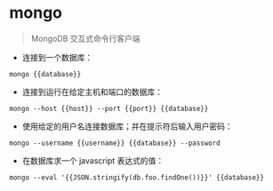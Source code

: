 # mongo

> MongoDB 交互式命令行客户端

- 连接到一个数据库：

`mongo {{database}}`

- 连接到运行在给定主机和端口的数据库：

`mongo --host {{host}} --port {{port}} {{database}}`

- 使用给定的用户名连接数据库；并在提示符后输入用户密码：

`mongo --username {{username}} {{database}} --password`

- 在数据库求一个 javascript 表达式的值：

`mongo --eval '{{JSON.stringify(db.foo.findOne())}}' {{database}}`

[#]: contributors: ([jim.大团结])